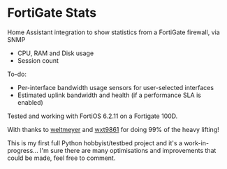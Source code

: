 # FortiGate Stats
Home Assistant integration to show statistics from a FortiGate firewall, via SNMP
- CPU, RAM and Disk usage
- Session count

To-do:
- Per-interface bandwidth usage sensors for user-selected interfaces 
- Estimated uplink bandwidth and health (if a performance SLA is enabled)

Tested and working with FortiOS 6.2.11 on a Fortigate 100D.

With thanks to [weltmeyer](https://github.com/weltmeyer) and [wxt9861](https://github.com/wxt9861) for doing 99% of the heavy lifting!

This is my first full Python hobbyist/testbed project and it's a work-in-progress... I'm sure there are many optimisations and improvements that could be made, feel free to comment.
